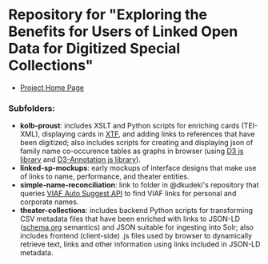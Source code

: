 # Repository for "Exploring the Benefits for Users of Linked Open Data for Digitized Special Collections"

- [Project Home Page](http://publish.illinois.edu/linkedspcollections/)

### Subfolders:

- **kolb-proust**: includes XSLT and Python scripts for enriching cards (TEI-XML), displaying cards in [XTF](https://xtf.cdlib.org/), and adding links to references that have been digitized; also includes scripts for creating and displaying json of family name co-occurence tables as graphs in browser (using [D3 js library](https://d3js.org/) and [D3-Annotation js library](http://d3-annotation.susielu.com/)).
- **linked-sp-mockups**: early mockups of interface designs that make use of links to name, performance, and theater entities.
- **simple-name-reconciliation**: link to folder in @dkudeki's repository that queries [VIAF Auto Suggest API](https://platform.worldcat.org/api-explorer/apis/VIAF/AuthorityCluster/AutoSuggest) to find VIAF links for personal and corporate names. 
- **theater-collections**: includes backend Python scripts for transforming CSV metadata files that have been enriched with links to JSON-LD ([schema.org](https://schema.org/) semantics) and JSON suitable for ingesting into Solr; also includes frontend (client-side) .js files used by browser to dynamically retrieve text, links and other information using links included in JSON-LD metadata. 
